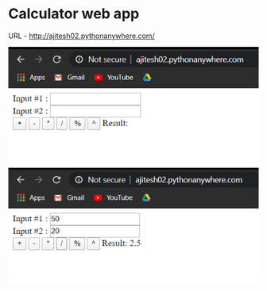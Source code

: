 # Calculator web app
URL - http://ajitesh02.pythonanywhere.com/

![](WebCalcImages/Screenshot%20(11).png)
![](WebCalcImages/Screenshot%20(12).png)
